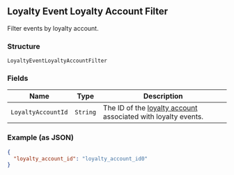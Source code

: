## Loyalty Event Loyalty Account Filter

Filter events by loyalty account.

### Structure

`LoyaltyEventLoyaltyAccountFilter`

### Fields

| Name | Type | Description |
|  --- | --- | --- |
| `LoyaltyAccountId` | `String` | The ID of the [loyalty account](#type-LoyaltyAccount) associated with loyalty events. |

### Example (as JSON)

```json
{
  "loyalty_account_id": "loyalty_account_id0"
}
```

